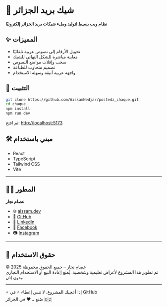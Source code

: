 # 🏦 شيك بريد الجزائر

**نظام ويب بسيط لتوليد وملء شيكات بريد الجزائر إلكترونيًا**

## ✨ المميزات
- تحويل الأرقام إلى نصوص عربية تلقائيًا
- معاينة مباشرة للشكل النهائي للشيك
- سحب وإفلات مواضع النصوص
- تصميم متجاوب للطباعة
- واجهة عربية أنيقة وسهلة الاستخدام

## 🚀 التثبيت

```bash
git clone https://github.com/AissamNedjar/postedz_chaque.git
cd chaque
npm install
npm run dev
```

ثم افتح: [http://localhost:5173](http://localhost:5173)

## 🛠️ مبني باستخدام
- React
- TypeScript
- Tailwind CSS
- Vite

---

## 👨‍💻 المطور

**عصام نجار**  

- 🌐 [aissam.dev](https://aissam.dev)
- 🐙 [GitHub](https://github.com/AissamNedjar)
- 💼 [LinkedIn](https://www.linkedin.com/in/aissam-nedjar/)
- 📘 [Facebook](https://www.facebook.com/aissam.nedjar.43/)
- 📷 [Instagram](https://www.instagram.com/aissamnedjar43/)

---

## 📄 حقوق الاستخدام

© 2025 [عصام نجار](https://aissam.dev) – جميع الحقوق محفوظة  
تم تطوير هذا المشروع لأغراض تعليمية وشخصية. يُمنع إعادة البيع أو الاستخدام التجاري بدون إذن.

---

⭐ إذا أعجبك المشروع، لا تنس إعطاء ⭐ في GitHub  
صُنع بـ ❤️ في الجزائر 🇩🇿